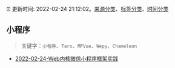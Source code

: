 :alarm_clock: 更新时间: 2022-02-24 21:12:02。[来源分类](../README.md)、[标签分类](../TAGS.md)、[时间分类](../TIMELINE.md)

## 小程序


> 关键字：`小程序`、`Taro`、`MPVue`、`Wepy`、`Chameleon`



- [2022-02-24-Web内核微信小程序框架实践](https://toutiao.io/k/gik7jgd) 